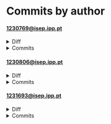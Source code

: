 # Commits by author
#### 1230769@isep.ipp.pt
<details>
<summary>Diff</summary>

<pre>
 /index.php          |   11 +
 b/applications.html |   79 ++++++++
 b/index.html        |   27 ++
 b/index.php         |    1 
 b/login.html        |  487 ++++++++++++++++++++++++++++++++++++++++++++++++++++
 5 files changed, 600 insertions(+), 5 modifications(!)
</pre>
</details>
<details>
<summary>Commits</summary>

<pre>
commit 443c9a11939cbffa8f1d83949d736aaad270c77e	refs/heads/main
Author: Francisca Moreira <1230769@isep.ipp.pt>
Date:   Fri Jun 20 09:27:11 2025 +0100

    alteracao ao index.php

M	index.php

commit 96a8c83611e3616791eea347c97b5344cf209b61	refs/heads/main
Author: Francisca Moreira <1230769@isep.ipp.pt>
Date:   Fri Jun 20 09:25:31 2025 +0100

    este e o primeiro commit

A	applications.html
M	index.html
A	index.php
A	login.html
</pre>

</details>

#### 1230806@isep.ipp.pt
<details>
<summary>Diff</summary>

<pre>
 /db.php  |    6 ++++++
 b/db.php |    6 ++++++
 db.php   |    6 ------
 3 files changed, 12 insertions(+), 6 deletions(-)
</pre>
</details>
<details>
<summary>Commits</summary>

<pre>
commit ef0d2ed6a55a87a4231dccd01fc35cf3af7035c3	refs/heads/main (HEAD -> main, origin/main, origin/HEAD)
Author: Ines Martinho <1230806@isep.ipp.pt>
Date:   Fri Jun 20 15:06:33 2025 +0100

    codigo base de dados

M	db.php

commit 9e88f41bbf8812a64085f646603e24a0811fbd53	refs/heads/main
Author: Ines Martinho <1230806@isep.ipp.pt>
Date:   Fri Jun 20 12:41:57 2025 +0100

    codigo base de dados

M	db.php

commit 38fdc57f5226259d3961c85ec44bc27978a2deaf	refs/heads/main
Author: Ines Martinho <1230806@isep.ipp.pt>
Date:   Fri Jun 20 12:33:40 2025 +0100

    pus a base de dados

A	db.php
</pre>

</details>

#### 1231693@isep.ipp.pt
<details>
<summary>Diff</summary>

<pre>
 0 files changed
</pre>
</details>
<details>
<summary>Commits</summary>

<pre>
</pre>

</details>

